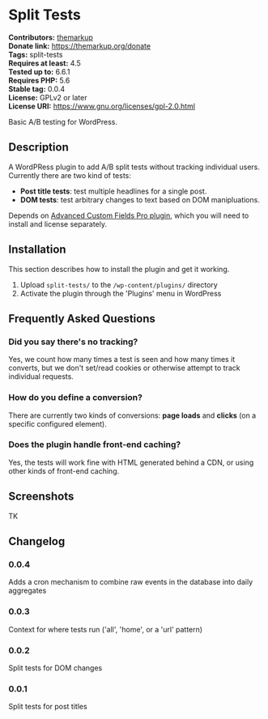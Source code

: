 # Split Tests #
**Contributors:** [themarkup](https://profiles.wordpress.org/themarkup/)  
**Donate link:** https://themarkup.org/donate  
**Tags:** split-tests  
**Requires at least:** 4.5  
**Tested up to:** 6.6.1  
**Requires PHP:** 5.6  
**Stable tag:** 0.0.4  
**License:** GPLv2 or later  
**License URI:** https://www.gnu.org/licenses/gpl-2.0.html  

Basic A/B testing for WordPress.

## Description ##

A WordPRess plugin to add A/B split tests without tracking individual users. Currently there are two kind of tests:

* **Post title tests**: test multiple headlines for a single post.
* **DOM tests**: test arbitrary changes to text based on DOM manipluations.

Depends on [Advanced Custom Fields Pro plugin](https://www.advancedcustomfields.com/pro/), which you will need to install and license separately.

## Installation ##

This section describes how to install the plugin and get it working.

1. Upload `split-tests/` to the `/wp-content/plugins/` directory
1. Activate the plugin through the 'Plugins' menu in WordPress

## Frequently Asked Questions ##

### Did you say there's no tracking? ###

Yes, we count how many times a test is seen and how many times it converts, but we don't set/read cookies or otherwise attempt to track individual requests.

### How do you define a conversion? ###

There are currently two kinds of conversions: **page loads** and **clicks** (on a specific configured element).

### Does the plugin handle front-end caching? ###

Yes, the tests will work fine with HTML generated behind a CDN, or using other kinds of front-end caching.

## Screenshots ##

TK

## Changelog ##

### 0.0.4 ###
Adds a cron mechanism to combine raw events in the database into daily aggregates

### 0.0.3 ###
Context for where tests run ('all', 'home', or a 'url' pattern)

### 0.0.2 ###
Split tests for DOM changes

### 0.0.1 ###
Split tests for post titles